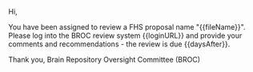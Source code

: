 Hi,

You have been assigned to review a FHS proposal name "{{fileName}}". Please log into the BROC review system {{loginURL}} and provide your comments and recommendations - the review is due {{daysAfter}}.


Thank you,
Brain Repository Oversight Committee (BROC)